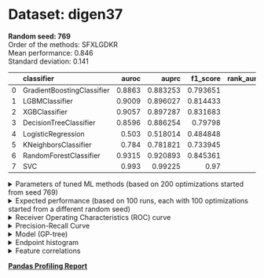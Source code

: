 # Dataset: digen37
**Random seed: 769**<br/>
Order of the methods: SFXLGDKR<br/>
Mean performance: 0.846<br/>
Standard deviation: 0.141<br/>


|    | classifier                 |   auroc |    auprc |   f1_score |   rank_auroc |   rank_auprc |   rank_f1 |
|---:|:---------------------------|--------:|---------:|-----------:|-------------:|-------------:|----------:|
|  0 | GradientBoostingClassifier |  0.8863 | 0.883253 |   0.793651 |            5 |            6 |         6 |
|  1 | LGBMClassifier             |  0.9009 | 0.896027 |   0.814433 |            4 |            4 |         4 |
|  2 | XGBClassifier              |  0.9057 | 0.897287 |   0.831683 |            3 |            3 |         3 |
|  3 | DecisionTreeClassifier     |  0.8596 | 0.886254 |   0.79798  |            6 |            5 |         5 |
|  4 | LogisticRegression         |  0.503  | 0.518014 |   0.484848 |            8 |            8 |         8 |
|  5 | KNeighborsClassifier       |  0.784  | 0.781821 |   0.733945 |            7 |            7 |         7 |
|  6 | RandomForestClassifier     |  0.9315 | 0.920893 |   0.845361 |            2 |            2 |         2 |
|  7 | SVC                        |  0.993  | 0.99225  |   0.97     |            1 |            1 |         1 |



<details>
<summary>Parameters of tuned ML methods (based on 200 optimizations started from seed 769)</summary>


```
GradientBoostingClassifier(learning_rate=0.4222016491367795, max_depth=8,
                           min_samples_leaf=8, n_iter_no_change=18,
                           random_state=769, tol=1e-07,
                           validation_fraction=0.02)
LGBMClassifier(boosting_type='dart', deterministic=True, force_row_wise=True,
               max_depth=10, metric='binary_logloss', n_estimators=86, n_jobs=1,
               num_leaves=1024, objective='binary', random_state=769)
XGBClassifier(alpha=0.04859106720697657, base_score=0.5, booster='dart',
              colsample_bylevel=1, colsample_bynode=1, colsample_bytree=1,
              eta=0.6736814699872563, eval_metric='logloss', gamma=0.0,
              gpu_id=-1, importance_type='gain', interaction_constraints='',
              learning_rate=0.673681498, max_delta_step=0, max_depth=10,
              min_child_weight=1, missing=nan, monotone_constraints='()',
              n_estimators=84, n_jobs=1, nthread=1, num_parallel_tree=1,
              random_state=769, reg_alpha=0.0485910662,
              reg_lambda=47.45245943547817, scale_pos_weight=1, subsample=1,
              tree_method='exact', use_label_encoder=False,
              validate_parameters=1, ...)
DecisionTreeClassifier(max_depth=9, min_samples_leaf=3, min_samples_split=6,
                       random_state=769)
LogisticRegression(C=0.18661112735765192, random_state=769, solver='saga')
KNeighborsClassifier(n_neighbors=80, p=1, weights='distance')
RandomForestClassifier(max_depth=10, max_features=None, min_samples_leaf=2,
                       min_samples_split=3, n_estimators=87, random_state=769)
SVC(C=72333.2860651946, degree=2, gamma='auto', kernel='poly', probability=True,
    random_state=769, tol=2.2135679908384104e-05)
```

</details>

<details>
<summary>Expected performance (based on 100 runs, each with 100 optimizations started from a different random seed)</summary>
<img src='digen37_769-box.svg' width=40% />
</details>

<details>
<summary>Receiver Operating Characteristics (ROC) curve</summary>
<img src='digen37_769-roc.svg' width=40% />
</details>

<details>
<summary>Precision-Recall Curve</summary>
<img src='digen37_769-prc.svg' width=40% />
</details>

<details>
<summary>Model (GP-tree)</summary>
<img src='digen37_769-model.svg' height=10% />
</details>

<details>
<summary>Endpoint histogram</summary>
<img src='digen37_769-endpoint.svg' width=40% />
</details>

<details>
<summary>Feature correlations</summary>
<img src='digen37_769-corr.svg' width=40% />
</details>

[**Pandas Profiling Report**](https://epistasislab.github.io/digen/profile/digen37_769.html)
